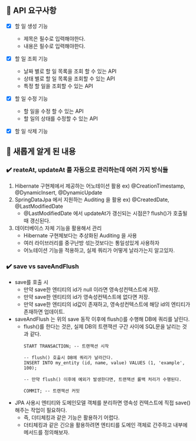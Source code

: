 ## 🍜 API 요구사항

- [x] 할 일 생성 기능
    - 제목은 필수로 입력해야한다.
    - 내용은 필수로 입력해야한다.

- [x] 할 일 조회 기능
    - 날짜 별로 할 일 목록을 조회 할 수 있는 API
    - 상태 별로 할 일 목록을 조회할 수 있는 API
    - 특정 할 일을 조회할 수 있는 API

- [x] 할 일 수정 기능
    - 할 일을 수정 할 수 있는 API
    - 할 일의 상태를 수정할 수 있는 API

- [x] 할 일 삭제 기능

## 🍜 새롭게 알게 된 내용

### ✔️ reateAt, updateAt 를 자동으로 관리하는데 여러 가지 방식들

1. Hibernate 구현체에서 제공하는 어노테이션 활용 ex) @CreationTimestamp, @DynamicInsert, @DynamicUpdate
2. SpringDataJpa 에서 지원하는 Auditing 을 활용 ex) @CreatedDate, @LastModifiedDate
   - @LastModifiedDate 에서 updateAt가 갱신되는 시점은? flush()가 호출될 때 갱신된다. 
3. 데이터베이스 자체 기능을 활용해서 관리
    - Hibernate 구현체보다는 추상화된 Auditing 을 사용
    - 여러 라이브러리를 중구난방 섞는것보다는 통일성있게 사용하자
    - 어노테이션 기능을 적용하고, 실제 쿼리가 어떻게 날라가는지 알고있자.

### ✔️ save vs saveAndFlush
- save를 호출 시
  - 만약 save한 엔티티의 id가 null 이라면 영속성컨텍스트에 저장.
  - 만약 save한 엔티티의 id가 영속성컨텍스트에 없다면 저장.
  - 만약 save한 엔티티의 id값이 존재하고, 영속성컨텍스트에 해당 id의 엔티티가 존재하면 업데이트.
- saveAndFlush 는 위의 save 동작 이후에 flush()를 수행해 DB에 쿼리를 날린다.
  - flush()를 한다는 것은, 실제 DB의 트랜잭션 구간 사이에 SQL문을 날리는 것 과 같다.
    ```mysql
    START TRANSACTION; -- 트랜잭션 시작
    
    -- flush() 호출시 DB에 쿼리가 날라간다.
    INSERT INTO my_entity (id, name, value) VALUES (1, 'example', 100);
    
    -- 만약 flush() 이후에 예외가 발생한다면, 트랜잭션 롤백 처리가 수행된다.
    
    COMMIT; -- 트랜잭션 커밋
    ```
- JPA 사용시 엔티티와 도메인모델 객체를 분리하면 영속성 컨텍스트에 직접 save() 해주는 작업이 필요하다.
  - 즉, 더티체킹과 같은 기능은 활용하기 어렵다.
  - 더티체킹과 같은 긴으을 활용하려면 엔티티를 도메인 객체로 간주하고 내부에 메서드를 정의해보자.
